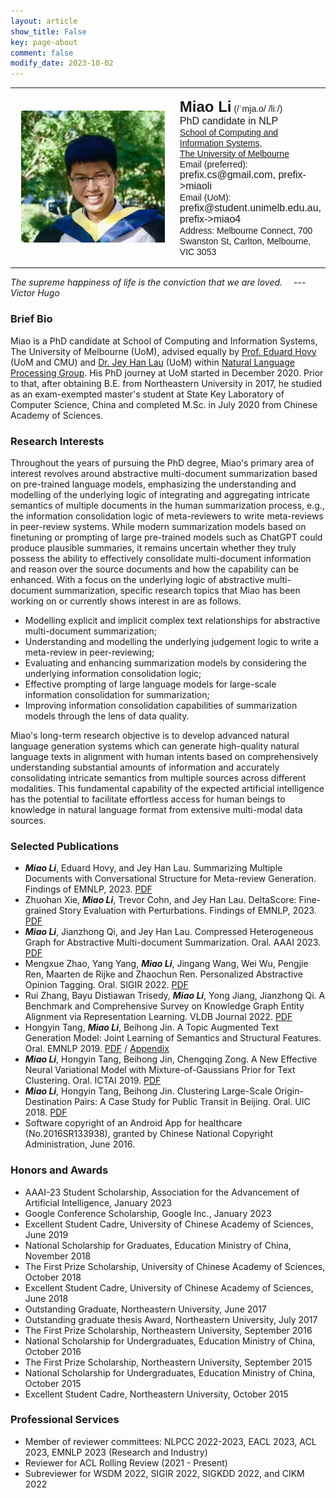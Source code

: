 ```yaml
---
layout: article
show_title: False
key: page-about
comment: false
modify_date: 2023-10-02
---
```


<table>
<tr>
<td width="260" align="center">
    <div style="float:center">
      <img src="files/ava.png" width="230">
    </div>
</td>
<td>
    <p>
        <font face="Arial">
        <b><font size="5.8">Miao Li</font><font size="5.5"></font></b> (/ˈmja.o/ /liː/)<br>
        <font size="3">PhD candidate in NLP</font><br>
        <a href="https://cis.unimelb.edu.au/">School of Computing and Information Systems</a>,<br> 
        <a href="https://www.unimelb.edu.au/">The University of Melbourne</a><br>
        Email (preferred): <font size="3">prefix.cs@gmail.com, prefix->miaoli</font><br>
        Email (UoM): <font size="3">prefix@student.unimelb.edu.au, prefix->miao4</font><br>
        Address: Melbourne Connect, 700 Swanston St, Carlton, Melbourne, VIC 3053
        </font>
   </p>
</td>
</tr>
</table>

*The supreme happiness of life is the conviction that we are loved.  &emsp;--- Victor Hugo*

### Brief Bio

Miao is a PhD candidate at School of Computing and Information Systems, The University of Melbourne (UoM), advised equally by [Prof. Eduard Hovy](https://scholar.google.com/citations?user=PUFxrroAAAAJ&hl=en) (UoM and CMU) and [Dr. Jey Han Lau](https://scholar.google.com.au/citations?user=MFi65f4AAAAJ&hl=en&oi=ao) (UoM) within [Natural Language Processing Group](https://cis.unimelb.edu.au/research/artificial-intelligence/research/Natural-Language-Processing). His PhD journey at UoM started in December 2020. Prior to that, after obtaining B.E. from Northeastern University in 2017, he studied as an exam-exempted master's student at State Key Laboratory of Computer Science, China and completed M.Sc. in July 2020 from Chinese Academy of Sciences. 

### Research Interests

Throughout the years of pursuing the PhD degree, Miao's primary area of interest revolves around abstractive multi-document summarization based on pre-trained language models, emphasizing the understanding and modelling of the underlying logic of integrating and aggregating intricate semantics of multiple documents in the human summarization process, e.g., the information consolidation logic of meta-reviewers to write meta-reviews in peer-review systems. While modern summarization models based on finetuning or prompting of large pre-trained models such as ChatGPT could produce plausible summaries, it remains uncertain whether they truly possess the ability to effectively consolidate multi-document information and reason over the source documents and how the capability can be enhanced. With a focus on the underlying logic of abstractive multi-document summarization, specific research topics that Miao has been working on or currently shows interest in are as follows.
- Modelling explicit and implicit complex text relationships for abstractive multi-document summarization;
- Understanding and modelling the underlying judgement logic to write a meta-review in peer-reviewing;
- Evaluating and enhancing summarization models by considering the underlying information consolidation logic;
- Effective prompting of large language models for large-scale information consolidation for summarization;
- Improving information consolidation capabilities of summarization models through the lens of data quality.

Miao's long-term research objective is to develop advanced natural language generation systems which can generate high-quality natural language texts in alignment with human intents based on comprehensively understanding substantial amounts of information and accurately consolidating intricate semantics from multiple sources across different modalities. This fundamental capability of the expected artificial intelligence has the potential to facilitate effortless access for human beings to knowledge in natural language format from extensive multi-modal data sources.

### Selected Publications

- ***Miao Li***, Eduard Hovy, and Jey Han Lau. Summarizing Multiple Documents with Conversational Structure for Meta-review Generation. Findings of EMNLP, 2023. [PDF](https://arxiv.org/abs/2305.01498)
- Zhuohan Xie, ***Miao Li***, Trevor Cohn, and Jey Han Lau. DeltaScore: Fine-grained Story Evaluation with Perturbations. Findings of EMNLP, 2023. [PDF](https://arxiv.org/abs/2303.08991)
- ***Miao Li***, Jianzhong Qi, and Jey Han Lau. Compressed Heterogeneous Graph for Abstractive Multi-document Summarization. Oral. AAAI 2023. [PDF](https://arxiv.org/pdf/2303.06565.pdf)
- Mengxue Zhao, Yang Yang, ***Miao Li***, Jingang Wang, Wei Wu, Pengjie Ren, Maarten de Rijke and Zhaochun Ren. Personalized Abstractive Opinion Tagging. Oral. SIGIR 2022. [PDF](https://dl.acm.org/doi/10.1145/3477495.3532037)
- Rui Zhang, Bayu Distiawan Trisedy, ***Miao Li***, Yong Jiang, Jianzhong Qi. A Benchmark and Comprehensive Survey on Knowledge Graph Entity Alignment via Representation Learning. VLDB Journal 2022. [PDF](https://link.springer.com/article/10.1007/s00778-022-00747-z)
- Hongyin Tang, ***Miao Li***, Beihong Jin. A Topic Augmented Text Generation Model: Joint Learning of Semantics and Structural Features. Oral. EMNLP 2019. [PDF](https://www.aclweb.org/anthology/D19-1513/) / [Appendix](https://oaimli.github.io/files/paper_at_emnlp2019_appendix.pdf)
- ***Miao Li***,  Hongyin Tang, Beihong Jin, Chengqing Zong. A New Effective Neural Variational Model with Mixture-of-Gaussians Prior for Text Clustering. Oral. ICTAI 2019. [PDF](https://oaimli.github.io/files/paper_at_ictai2019.pdf) 
- ***Miao Li***, Hongyin Tang, Beihong Jin. Clustering Large-Scale Origin-Destination Pairs: A Case Study for Public Transit in Beijing. Oral. UIC 2018. [PDF](https://ieeexplore.ieee.org/document/8560115) 
- Software copyright of an Android App for healthcare (No.2016SR133938), granted by Chinese National Copyright Administration, June 2016.

### Honors and Awards

- AAAI-23 Student Scholarship, Association for the Advancement of Artificial Intelligence, January 2023
- Google Conference Scholarship, Google Inc., January 2023
- Excellent Student Cadre, University of Chinese Academy of Sciences, June 2019
- National Scholarship for Graduates, Education Ministry of China, November 2018
- The First Prize Scholarship, University of Chinese Academy of Sciences, October 2018
- Excellent Student Cadre, University of Chinese Academy of Sciences, June 2018
- Outstanding Graduate, Northeastern University, June 2017
- Outstanding graduate thesis Award, Northeastern University, July 2017
- The First Prize Scholarship, Northeastern University, September 2016
- National Scholarship for Undergraduates, Education Ministry of China, October 2016
- The First Prize Scholarship, Northeastern University, September 2015
- National Scholarship for Undergraduates, Education Ministry of China, October 2015
- Excellent Student Cadre, Northeastern University, October 2015

### Professional Services

- Member of reviewer committees: NLPCC 2022-2023, EACL 2023, ACL 2023, EMNLP 2023 (Research and Industry)
- Reviewer for ACL Rolling Review (2021 - Present)
- Subreviewer for WSDM 2022, SIGIR 2022, SIGKDD 2022, and CIKM 2022



